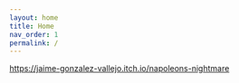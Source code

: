 ```yaml
---
layout: home
title: Home
nav_order: 1
permalink: /
---
```


https://jaime-gonzalez-vallejo.itch.io/napoleons-nightmare